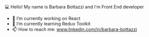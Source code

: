 ### 
💻 Hello!  My name is Barbara Bottazzi and i'm Front End developer

- 🔭 I’m currently working on React
- 🌱 I’m currently learning Redux Toolkit
- 📫 How to reach me: www.linkedin.com/in/barbara-bottazzi

